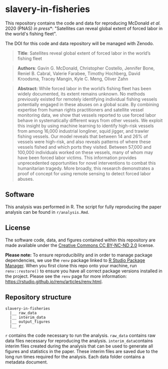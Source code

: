 # slavery-in-fisheries
This repository contains the code and data for reproducing McDonald *et al.* 2020 (PNAS) *in press**: "Satellites can reveal global extent of forced labor in the world's fishing fleet".

The DOI for this code and data repository will be managed with Zenodo.

> **Title**: Satellites reveal global extent of forced labor in the world’s fishing fleet

> **Authors**: Gavin G. McDonald, Christopher Costello, Jennifer Bone, Reniel B. Cabral, Valerie Farabee, Timothy Hochberg, David Kroodsma, Tracey Mangin, Kyle C. Meng, Oliver Zahn

> **Abstract:** While forced labor in the world’s fishing fleet has been widely documented, its extent remains unknown. No methods previously existed for remotely identifying individual fishing vessels potentially engaged in these abuses on a global scale. By combining expertise from human rights practitioners and satellite vessel monitoring data, we show that vessels reported to use forced labor behave in systematically different ways from other vessels. We exploit this insight by using machine learning to identify high-risk vessels from among 16,000 industrial longliner, squid jigger, and trawler fishing vessels. Our model reveals that between 14 and 26% of vessels were high-risk, and also reveals patterns of where these vessels fished and which ports they visited. Between 57,000 and 100,000 individuals worked on these vessels, many of whom may have been forced labor victims. This information provides unprecedented opportunities for novel interventions to combat this humanitarian tragedy. More broadly, this research demonstrates a proof of concept for using remote sensing to detect forced labor abuses.

## Software

This analysis was performed in R. The script for fully reproducing the paper analysis can be found in `r/analysis.Rmd`.

## License

The software code, data, and figures contained within this repository are made available under the [Creative Commons CC BY-NC-ND 2.0](https://creativecommons.org/licenses/by-nc-nd/2.0/) license.

**Please note:** To ensure reproducibility and in order to manage package dependencies, we use the `renv` package linked to [R Studio Package Manager](https://packagemanager.rstudio.com/client/#/). When you first clone this repo onto your machine, run `renv::restore()` to ensure you have all correct package versions installed in the project. Please see the `renv` page for more information: https://rstudio.github.io/renv/articles/renv.html.

## Repository structure  

```
slavery-in-fisheries
  |__ raw_data
  |__ interim_data
  |__ output_figures
  |__ r
```

`r` contains the code necessary to run the analysis. `raw_data` contains raw data files necessary for reproducing the analysis. `interim_data`contains interim files created during the analysis that can be used to generate all figures and statistics in the paper. These interim files are saved due to the long run times required for the analysis. Each data folder contains a metadata document.  